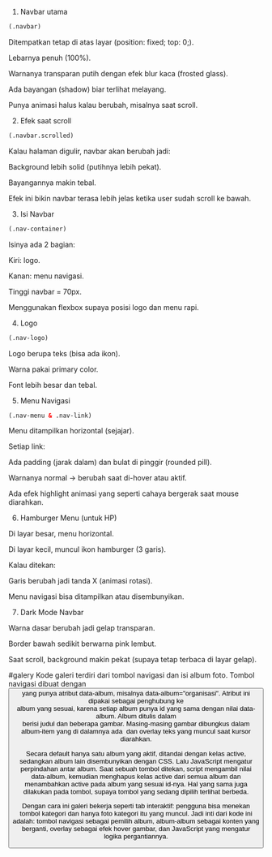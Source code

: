 1. Navbar utama 
```html
(.navbar)
```
Ditempatkan tetap di atas layar (position: fixed; top: 0;).

Lebarnya penuh (100%).

Warnanya transparan putih dengan efek blur kaca (frosted glass).

Ada bayangan (shadow) biar terlihat melayang.

Punya animasi halus kalau berubah, misalnya saat scroll.

2. Efek saat scroll 
```html 
(.navbar.scrolled)
```

Kalau halaman digulir, navbar akan berubah jadi:

Background lebih solid (putihnya lebih pekat).

Bayangannya makin tebal.

Efek ini bikin navbar terasa lebih jelas ketika user sudah scroll ke bawah.

3. Isi Navbar 
```html
(.nav-container)
```

Isinya ada 2 bagian:

Kiri: logo.

Kanan: menu navigasi.

Tinggi navbar = 70px.

Menggunakan flexbox supaya posisi logo dan menu rapi.

4. Logo 
```html
(.nav-logo)
```
Logo berupa teks (bisa ada ikon).

Warna pakai primary color.

Font lebih besar dan tebal.

5. Menu Navigasi 
```html
(.nav-menu & .nav-link)
```
Menu ditampilkan horizontal (sejajar).

Setiap link:

Ada padding (jarak dalam) dan bulat di pinggir (rounded pill).

Warnanya normal → berubah saat di-hover atau aktif.

Ada efek highlight animasi yang seperti cahaya bergerak saat mouse diarahkan.

6. Hamburger Menu (untuk HP)

Di layar besar, menu horizontal.

Di layar kecil, muncul ikon hamburger (3 garis).

Kalau ditekan:

Garis berubah jadi tanda X (animasi rotasi).

Menu navigasi bisa ditampilkan atau disembunyikan.

7. Dark Mode Navbar

Warna dasar berubah jadi gelap transparan.

Border bawah sedikit berwarna pink lembut.

Saat scroll, background makin pekat (supaya tetap terbaca di layar gelap).

#galery
Kode galeri terdiri dari tombol navigasi dan isi album foto. Tombol navigasi dibuat dengan <button> yang punya atribut data-album, misalnya data-album="organisasi". Atribut ini dipakai sebagai penghubung ke <div> album yang sesuai, karena setiap album punya id yang sama dengan nilai data-album. Album ditulis dalam <div class="album-content"> berisi judul dan beberapa gambar. Masing-masing gambar dibungkus dalam album-item yang di dalamnya ada <img> dan overlay teks yang muncul saat kursor diarahkan.

Secara default hanya satu album yang aktif, ditandai dengan kelas active, sedangkan album lain disembunyikan dengan CSS. Lalu JavaScript mengatur perpindahan antar album. Saat sebuah tombol ditekan, script mengambil nilai data-album, kemudian menghapus kelas active dari semua album dan menambahkan active pada album yang sesuai id-nya. Hal yang sama juga dilakukan pada tombol, supaya tombol yang sedang dipilih terlihat berbeda.

Dengan cara ini galeri bekerja seperti tab interaktif: pengguna bisa menekan tombol kategori dan hanya foto kategori itu yang muncul. Jadi inti dari kode ini adalah: tombol navigasi sebagai pemilih album, album-album sebagai konten yang berganti, overlay sebagai efek hover gambar, dan JavaScript yang mengatur logika pergantiannya.